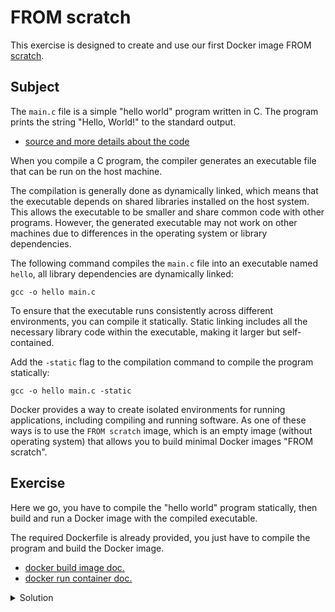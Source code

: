 ﻿# FROM scratch

This exercise is designed to create and use our first Docker image FROM [scratch](https://hub.docker.com/_/scratch/).

## Subject

The `main.c` file is a simple "hello world" program written in C.
The program prints the string "Hello, World!" to the standard output.

- [source and more details about the code](https://www.programiz.com/c-programming/examples/print-sentence)

When you compile a C program, the compiler generates an executable file that can be run on the host machine.

The compilation is generally done as dynamically linked, which means that the executable depends on shared libraries installed on the host system.
This allows the executable to be smaller and share common code with other programs.
However, the generated executable may not work on other machines due to differences in the operating system or library dependencies.

The following command compiles the `main.c` file into an executable named `hello`, all library dependencies are dynamically linked:
```shell
gcc -o hello main.c
```

To ensure that the executable runs consistently across different environments, you can compile it statically.
Static linking includes all the necessary library code within the executable, making it larger but self-contained.

Add the `-static` flag to the compilation command to compile the program statically:
```shell
gcc -o hello main.c -static
```

Docker provides a way to create isolated environments for running applications, including compiling and running software.
As one of these ways is to use the `FROM scratch` image, which is an empty image (without operating system) that allows you to build minimal Docker images "FROM scratch".

## Exercise

Here we go, you have to compile the "hello world" program statically, then build and run a Docker image with the compiled executable.

The required Dockerfile is already provided, you just have to compile the program and build the Docker image.

- [docker build image doc.](https://docs.docker.com/reference/cli/docker/image/build/)
- [docker run container doc.](https://docs.docker.com/reference/cli/docker/container/run/)

<details>
  <summary>Solution</summary>

This command executes a Docker container to compile a C program statically using GCC within an isolated environment.

```shell
docker run --rm -v $(shell pwd):/usr/src/myapp -w /usr/src/myapp gcc:latest gcc -o hello /usr/src/myapp/main.c -static
```

Here's a breakdown on what's changed from the previous exercise:

- `gcc -o hello /usr/src/myapp/main.c -static`: The command executed inside the container. It compiles ``main.c`` into an executable named ``hello`` using static linking. Static linking includes all the necessary library code within the executable, making it larger but self-contained.

Overall, this command compiles a C program named ``main.c`` into a statically linked executable called ``hello`` using the GCC compiler within a Docker container, ensuring a consistent compilation environment.

Now, our binary is ready to be used in a Docker image.

This command builds a Docker image using the current directory (where the Dockerfile is located) as the build context.
```shell
docker build . -t hello --no-cache
```

- `docker build`: This is the Docker command used to build an image from a Dockerfile and a "context". The Dockerfile contains all the commands a user could call on the command line to assemble an image.
- `.`: This specifies the build context to the Docker daemon. In this case, refers to the current directory. The build context includes the Dockerfile, any files, and folders in the current directory. These files can be added to the image during the build process.
- `-t hello`: The -t flag assigns a tag to the image, in this case, hello. Tags are used to identify different versions or variants of an image. Without a tag, it would be harder to manage different images and their versions. The hello tag here effectively names the image.
- `--no-cache`: This option tells Docker to build the image without using any cache from previous builds. This can be useful when you want to ensure that you're getting the freshest versions of everything that your Dockerfile instructs to download or add. Without this option, Docker might use cached intermediate images from previous builds, which could lead to outdated components being included in your image.

In summary, this command is used to build a fresh Docker image named hello from the Dockerfile in the current directory, ensuring that no cache is used during the build process. This is particularly useful for ensuring that all the steps in the Dockerfile are executed with the most up-to-date data and instructions, especially when pulling from external sources or when making frequent changes to the Dockerfile.

This command runs a Docker container using the `hello` image.
```shell
docker run --rm hello
```

- `docker run`: This is the Docker command used to create and start a Docker container from a specified image. When you run this command, Docker looks for the specified image locally on your machine. If it doesn't find it, Docker tries to pull it from a configured Docker registry (like Docker Hub).
- `--rm`: This flag automatically removes the container when it exits. Containers can consume disk space, especially if you run many of them over time. Using --rm helps manage disk usage by cleaning up the container file system when the container's process exits. This is particularly useful for temporary or one-off containers that you don't need to persist data or state for future use.
- `hello`: This specifies the name of the image from which the container should be created. In this context, hello refers to an image that likely contains the statically compiled "hello world" program mentioned in the README.md file. This image was previously built using the docker build command with the -t hello option to tag the image as hello.

In summary, this command starts a new container from the hello image, runs the default command specified in the Dockerfile (which, based on the context, would execute the "hello world" program), and then removes the container once the program completes and the container exits. This is a clean and efficient way to run short-lived processes in Docker.

💯 Congratulations! You've successfully displayed "Hello, World!" using a statically compiled C program within a Docker container 🎉
</details>
